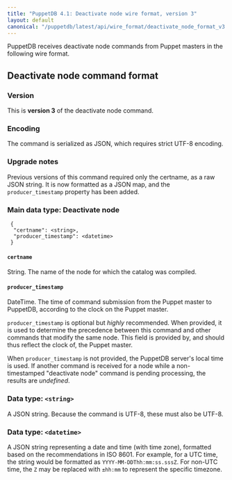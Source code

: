 ```yaml
---
title: "PuppetDB 4.1: Deactivate node wire format, version 3"
layout: default
canonical: "/puppetdb/latest/api/wire_format/deactivate_node_format_v3.html"
---
```


PuppetDB receives deactivate node commands from Puppet masters in the following wire format.

Deactivate node command format
-----

### Version

This is **version 3** of the deactivate node command.

### Encoding

The command is serialized as JSON, which requires strict UTF-8 encoding. 

### Upgrade notes

Previous versions of this command required only the certname, as a raw JSON
string. It is now formatted as a JSON map, and the `producer_timestamp` property
has been added.

### Main data type: Deactivate node

     {
      "certname": <string>,
      "producer_timestamp": <datetime>
     }

#### `certname`

String. The name of the node for which the catalog was compiled.

#### `producer_timestamp`

DateTime. The time of command submission from the Puppet master to PuppetDB,
according to the clock on the Puppet master.

`producer_timestamp` is optional but *highly* recommended. When provided, it is
used to determine the precedence between this command and other commands that
modify the same node. This field is provided by, and should thus reflect the
clock of, the Puppet master.

When `producer_timestamp` is not provided, the PuppetDB server's local time is
used. If another command is received for a node while a non-timestamped
"deactivate node" command is pending processing, the results are *undefined*.

### Data type: `<string>`

A JSON string. Because the command is UTF-8, these must also be UTF-8.

### Data type: `<datetime>`

A JSON string representing a date and time (with time zone), formatted based on
the recommendations in ISO 8601. For example, for a UTC time, the string would be
formatted as `YYYY-MM-DDThh:mm:ss.sssZ`. For non-UTC time, the `Z` may be replaced
with `±hh:mm` to represent the specific timezone.
